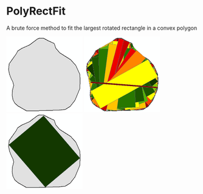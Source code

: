 # PolyRectFit
A brute force method to fit the largest rotated rectangle in a convex polygon

<img src="/pastedImage_1.png" width="200" height="200"> <img src="/pastedImage_2.png" width="200" height="200"> <img src="/pastedImage_3.png" width="200" height="200">
